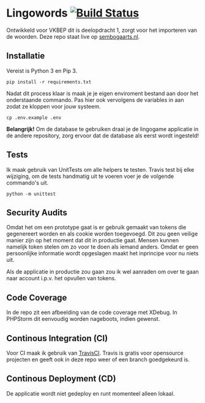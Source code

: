 # Lingowords [![Build Status](https://travis-ci.org/sembogaarts/lingowords.svg?branch=master)](https://travis-ci.org/sembogaarts/lingowords)
Ontwikkeld voor VKBEP dit is deelopdracht 1, zorgt voor het importeren van de woorden. Deze repo staat live op [sembogaarts.nl](lingo.sembogaarts.nl).

## Installatie
Vereist is Python 3 en Pip 3.

```$xslt
pip install -r requirements.txt
```

Nadat dit process klaar is maak je je eigen enviroment bestand aan door het onderstaande commando. Pas hier ook vervolgens de variables in aan zodat ze kloppen voor jouw systeem.

```$xslt
cp .env.example .env
```

**Belangrijk!** Om de database te gebruiken draai je de lingogame applicatie in de andere repository, zorg ervoor dat de database als eerst wordt ingesteld!

## Tests
Ik maak gebruik van UnitTests om alle helpers te testen. Travis test bij elke wijziging, om de tests handmatig uit te voeren voer je de volgende commando's uit.

```$xslt
python -m unittest
```

## Security Audits
Omdat het om een prototype gaat is er gebruik gemaakt van tokens die gegenereert worden en als cookie worden toegevoegd. Dit zou geen veilige manier zijn op het moment dat dit in productie gaat. Mensen kunnen namelijk token stelen om zo voor te doen als iemand anders. Omdat er geen persoonlijke informatie wordt opgeslagen maakt het inprincipe voor nu niets uit.

Als de applicatie in productie zou gaan zou ik wel aanraden om over te gaan naar account i.p.v. het opvullen van tokens.

## Code Coverage
In de repo zit een afbeelding van de code coverage met XDebug. In PHPStorm dit eenvoudig worden nageboots, indien gewenst.

## Continous Integration (CI)
Voor CI maak ik gebruik van [TravisCI](https://travis-ci.org/). Travis is gratis voor opensource projecten en geeft ook in deze repo weer of een branch goedgekeurd is.

## Continous Deployment (CD)
De applicatie wordt niet gedeploy en runt  momenteel alleen lokaal.
